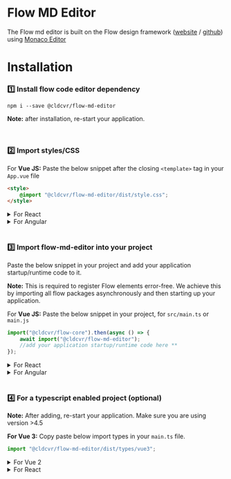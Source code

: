 # Flow MD Editor

The Flow md editor is built on the Flow design framework ([website](https://flow.cldcvr.com/) / [github](https://github.com/cldcvr/flow-core)) using [Monaco Editor](https://microsoft.github.io/monaco-editor/)

# Installation

### 1️⃣ Install flow code editor dependency

```
npm i --save @cldcvr/flow-md-editor
```

**Note:** after installation, re-start your application.

<br>

### 2️⃣ Import styles/CSS

For **Vue JS:**
Paste the below snippet after the closing `<template>` tag in your `App.vue` file

```html
<style>
	@import "@cldcvr/flow-md-editor/dist/style.css";
</style>
```

<details>
<summary>For React</summary>

**React:** Paste the below snippet in `src/index.tsx` or `index.jsx` file

```Javascript
import "@cldcvr/flow-md-editor/dist/style.css";
```

</details>

<details><summary>For Angular</summary>

**Angular:** Add css file path in `angular.json` in `styles` property array.

```json
"styles": ["@cldcvr/flow-md-editor/dist/style.css"],
```

</details>

<br>

### 3️⃣ Import flow-md-editor into your project

Paste the below snippet in your project and add your application startup/runtime code to it.

**Note:** This is required to register Flow elements error-free. We achieve this by importing all flow packages asynchronously and then starting up your application.

For **Vue JS:**
Paste the below snippet in your project, for `src/main.ts` or `main.js`

```javascript
import("@cldcvr/flow-core").then(async () => {
	await import("@cldcvr/flow-md-editor");
	//add your application startup/runtime code here **
});
```

<details>
<summary>For React</summary>

Paste the below snippet in your project, for `src/main.ts`

```javascript
import("@cldcvr/flow-core").then(async () => {
	await import("@cldcvr/flow-md-editor");
	//add your application startup/runtime code here **
});
```

</details>

<details><summary>For Angular</summary>

Paste the below snippet in your project, for `src/index.tsx` or `index.jsx`

</details>

<br>

### 4️⃣ For a typescript enabled project (optional)

**Note:** After adding, re-start your application. Make sure you are using version >4.5

**For Vue 3:**
Copy paste below import types in your `main.ts` file.

```Javascript
import "@cldcvr/flow-md-editor/dist/types/vue3";
```

<details>
<summary>For Vue 2</summary>

Copy paste below import types in your `main.ts` file.

```Javascript
import "@cldcvr/flow-md-editor/dist/types/vue2";
```

</details>

<details>
<summary>For React</summary>

**React**: Include react type in `tsconfig.json` file like below.

```json
"include": ["src", "./node_modules/@cldcvr/flow-md-editor/dist/types/react.ts"]
```

</details>
<br>
